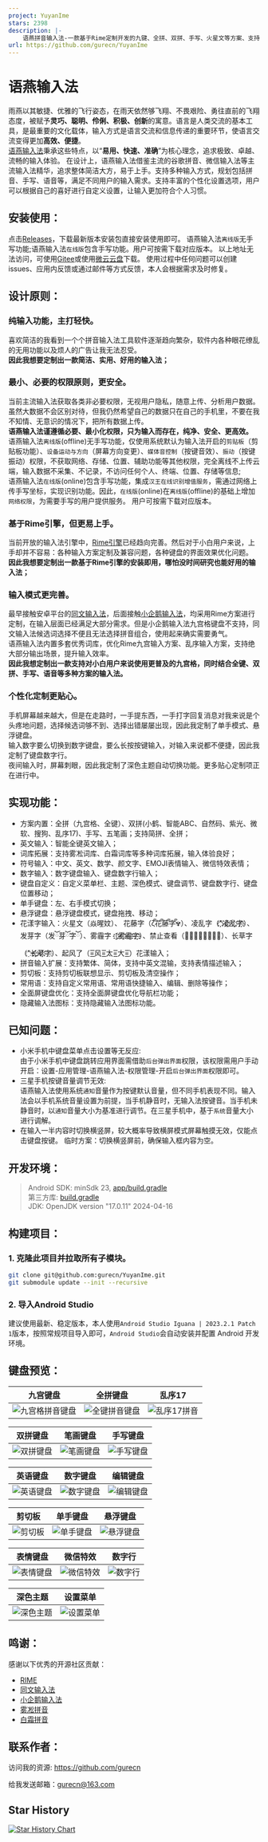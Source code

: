 ```yaml
---
project: YuyanIme
stars: 2398
description: |-
    语燕拼音输入法-一款基于Rime定制开发的九键、全拼、双拼、手写、火星文等方案、支持悬浮、单手、数字行等键盘模式的中文输入法
url: https://github.com/gurecn/YuyanIme
---
```


# 语燕输入法
雨燕以其敏捷、优雅的飞行姿态，在雨天依然够飞翔、不畏艰险、勇往直前的飞翔态度，被赋予**灵巧、聪明、伶俐、积极、创新**的寓意。语言是人类交流的基本工具，是最重要的文化载体，输入方式是语言交流和信息传递的重要环节，使语言交流变得更加**高效、便捷**。  
[语燕输入法](https://github.com/gurecn/YuyanIme)秉承这些特点，以“**易用、快速、准确**”为核心理念，追求极致、卓越、流畅的输入体验。 在设计上，语燕输入法借鉴主流的谷歌拼音、微信输入法等主流输入法精华，追求整体简洁大方，易于上手。支持多种输入方式，规划包括拼音、手写、语音等，满足不同用户的输入需求。支持丰富的个性化设置选项，用户可以根据自己的喜好进行自定义设置，让输入更加符合个人习惯。
## 安装使用：
点击[Releases](https://github.com/gurecn/YuyanIme/releases)，下载最新版本安装包直接安装使用即可。 语燕输入法`离线版`无手写功能;语燕输入法`在线版`包含手写功能。用户可按需下载对应版本。
以上地址无法访问，可使用[Gitee](https://gitee.com/gurecn/YuyanIme/releases)或使用[微云云盘](https://share.weiyun.com/jRZtGrWV)下载。
使用过程中任何问题可以创建issues、应用内反馈或通过邮件等方式反馈，本人会根据需求及时修复。
## 设计原则：
### 纯输入功能，主打轻快。
喜欢简洁的我看到一个个拼音输入法工具软件逐渐趋向繁杂，软件内各种眼花缭乱的无用功能以及烦人的广告让我无法忍受。  
**因此我想要定制出一款简洁、实用、好用的输入法；**
### 最小、必要的权限原则，更安全。
当前主流输入法获取各类非必要权限，无视用户隐私，随意上传、分析用户数据。虽然大数据不会区别对待，但我仍然希望自己的数据只在自己的手机里，不要在我不知情、无意识的情况下，把所有数据上传。    
**语燕输入法谨遵循必要、最小化权限，只为输入而存在，纯净、安全、更高效。**  
语燕输入法`离线版`(offline)无手写功能，仅使用系统默认为输入法开启的`剪贴板`（剪贴板功能）、`设备运动与方向`（屏幕方向变更）、`媒体音控制`（按键音效）、`振动`（按键振动）权限，不获取网络、存储、位置、辅助功能等其他权限，完全离线不上传云端，输入数据不采集、不记录，不访问任何个人、终端、位置、存储等信息;  
语燕输入法`在线版`(online)包含手写功能，集成`汉王在线识别增值服务`，需通过网络上传手写坐标，实现识别功能。因此，`在线版`(online)在`离线版`(offline)的基础上增加`网络权限`，为需要手写的用户提供服务。
用户可按需下载对应版本。
### 基于Rime引擎，但更易上手。
当前开放的输入法引擎中，[Rime引擎](https://github.com/rime/librime)已经趋向完善。然后对于小白用户来说，上手却并不容易：各种输入方案定制及兼容问题，各种键盘的界面效果优化问题。  
**因此我想要定制出一款基于Rime引擎的安装即用，哪怕没时间研究也能好用的输入法；**
### 输入模式更完善。
最早接触安卓平台的[同文输入法](https://github.com/osfans)，后面接触[小企鹅输入法](https://github.com/fcitx5-android/fcitx5-android)，均采用Rime方案进行定制，在输入层面已经满足大部分需求。但是小企鹅输入法九宫格键盘不支持，同文输入法候选词选择不便且无法选择拼音组合，使用起来确实需要勇气。  
语燕输入法内置多套优秀词库，优化Rime九宫输入方案、乱序输入方案，支持绝大部分输出场景，提升输入效率。  
**因此我想定制出一款支持对小白用户来说使用更普及的九宫格，同时结合全键、双拼、手写、语音等多种方案的输入法。**  
### 个性化定制更贴心。
手机屏幕越来越大，但是在走路时，一手提东西，一手打字回复消息对我来说是个头疼地问题，选择候选词够不到、选择出错屡屡出现，因此我定制了单手模式、悬浮键盘。  
输入数字要么切换到数字键盘，要么长按按键输入，对输入来说都不便捷，因此我定制了键盘数字行。  
夜间输入时，屏幕刺眼，因此我定制了深色主题自动切换功能。更多贴心定制项正在进行中。

## 实现功能：
+ 方案内置：全拼（九宫格、全键）、双拼(小鹤、智能ABC、自然码、紫光、微软、搜狗、乱序17)、手写、五笔画；支持简拼、全拼；
+ 英文输入：智能全键英文输入；
+ 词库拓展：支持雾凇词库、白霜词库等多种词库拓展，输入体验良好；
+ 符号输入：中文、英文、数学、颜文字、EMOJI表情输入、微信特效表情；
+ 数字输入：数字键盘输入、键盘数字行输入； 
+ 键盘自定义：自定义菜单栏、主题、深色模式、键盘调节、键盘数字行、键盘位置移动； 
+ 单手键盘：左、右手模式切换；
+ 悬浮键盘：悬浮键盘模式，键盘拖拽、移动；
+ 花漾字输入：火星文（焱暒妏）、 花藤字（ζั͡花ั͡藤ั͡字ั͡✾）、凌乱字（"҉҉҉凌҉҉҉乱҉҉҉字҉҉҉）、发芽字（发ོ芽ོ字ོ）、雾霾字（҈҈҈҈雾҈҈҈҈霾҈҈҈҈字҈҈҈҈）、禁止查看（禁⃠止⃠查⃠看⃠）、长草字（"҈长҉҉҈草҉҉҈字҉）、起风了（=͟͟͞͞风=͟͟͞͞太=͟͟͞͞大=͟͟͞͞）花漾输入； 
+ 拼音输入扩展：支持繁体、简体，支持中英文混输，支持表情描述输入；
+ 剪切板：支持剪切板联想显示、剪切板及清空操作；
+ 常用语：支持自定义常用语、常用语快捷输入、编辑、删除等操作；
+ 全面屏键盘优化：支持全面屏键盘优化导航栏功能；
+ 隐藏输入法图标：支持隐藏输入法图标功能。

## 已知问题：
* 小米手机中键盘菜单点击设置等无反应:  
  由于小米手机中键盘跳转应用界面需借助`后台弹出界面`权限，该权限需用户手动开启：设置-应用管理-语燕输入法-权限管理-开启`后台弹出界面`权限即可。
* 三星手机按键音量调节无效:  
  语燕输入法使用系统`通知`音量作为按键默认音量，但不同手机表现不同。输入法会以手机系统音量设置为前提，当手机静音时，无输入法按键音。当手机未静音时，以`通知`音量大小为基准进行调节。在三星手机中，基于`系统`音量大小进行调解。
* 在输入一半内容时切换横竖屏，较大概率导致横屏模式屏幕触摸无效，仅能点击键盘按键。
  临时方案：切换横竖屏前，确保输入框内容为空。

## 开发环境：
> Android SDK: minSdk 23, [app/build.gradle](./app/build.gradle)  
> 第三方库: [build.gradle](./build.gradle)  
> JDK: OpenJDK version "17.0.11" 2024-04-16

## 构建项目：
### 1. 克隆此项目并拉取所有子模块。
```sh
git clone git@github.com:gurecn/YuyanIme.git
git submodule update --init --recursive
```
### 2. 导入Android Studio
建议使用最新、稳定版本，本人使用`Android Studio Iguana | 2023.2.1 Patch 1`版本，按照常规项目导入即可，`Android Studio`会自动安装并配置 Android 开发环境。

## 键盘预览：
| 九宫键盘 | 全拼键盘 | 乱序17 |
| - | - | - |
| ![九宫格拼音键盘](./images/t9_pinyin.jpg) | ![全键拼音键盘](./images/qwerty_pinyin.jpg) | ![乱序17拼音](./images/double_lx17.jpg) |

| 双拼键盘 | 笔画键盘 | 手写键盘 |
| - | - | - |
| ![双拼键盘](./images/double_pinyin.jpg) | ![笔画键盘](./images/stroke_pinyin.jpg) | ![手写键盘](./images/writing_pinyin.jpg) |

| 英语键盘 | 数字键盘 | 编辑键盘 |
| - | - | - |
| ![英语键盘](./images/qwerty.jpg) |  ![数字键盘](./images/number.jpg) | ![编辑键盘](./images/textedit.jpg) |

| 剪切板 | 单手键盘 | 悬浮键盘 |
| - | - | - |
| ![剪切板](./images/clipboard.jpg) | ![单手键盘](./images/onehand.jpg) | ![悬浮键盘](./images/float.jpg) |

| 表情键盘 | 微信特效 | 数字行 |
| - | - | - |
| ![表情键盘](./images/emoji.jpg) | ![微信特效](./images/emoji_wechat.jpg) | ![数字行](./images/number_line.jpg) |

| 深色主题 | 设置菜单 |
| - | - |
| ![深色主题](./images/dark.jpg) | ![设置菜单](./images/setting.jpg) |

## 鸣谢：
感谢以下优秀的开源社区贡献：
- [RIME](http://rime.im)
- [同文输入法](https://github.com/osfans)
- [小企鹅输入法](https://github.com/fcitx5-android/fcitx5-android)
- [雾凇拼音](https://github.com/iDvel/rime-ice)
- [白霜拼音](https://github.com/gaboolic/rime-frost)

## 联系作者：
访问我的资源: <a href="https://github.com/gurecn">https://github.com/gurecn</a>  

给我发送邮箱：[gurecn@163.com](mailto:gurecn@163.com)

## Star History

[![Star History Chart](https://api.star-history.com/svg?repos=gurecn/YuyanIme&type=Date)](https://star-history.com/#gurecn/YuyanIme&Date)





